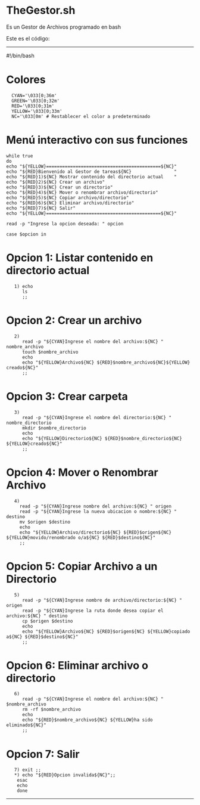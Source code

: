 # TheGestor.sh
Es un Gestor de Archivos programado en bash

Este es el código:


------------------------------------------------------------------------------------------------------------------------------------------------------------------
#!/bin/bash

# Colores
      CYAN='\033[0;36m'
      GREEN='\033[0;32m'
      RED='\033[0;31m'
      YELLOW='\033[0;33m'
      NC='\033[0m' # Restablecer el color a predeterminado

# Menú interactivo con sus funciones

    while true
    do
    echo "${YELLOW}===========================================${NC}"
    echo "${RED}Bienvenido al Gestor de tareas${NC}                "
    echo "${RED}1)${NC} Mostrar contenido del directorio actual    "
    echo "${RED}2)${NC} Crear un archivo"
    echo "${RED}3)${NC} Crear un directorio"
    echo "${RED}4)${NC} Mover o renombrar archivo/directorio"
    echo "${RED}5)${NC} Copiar archivo/directorio"
    echo "${RED}6)${NC} Eliminar archivo/directorio"
    echo "${RED}7)${NC} Salir"
    echo "${YELLOW}===========================================${NC}"

    read -p "Ingrese la opcion deseada: " opcion

    case $opcion in
   # Opcion 1: Listar contenido en directorio actual
       1) echo
          ls
          ;;
   # Opcion 2: Crear un archivo
       2)
          read -p "${CYAN}Ingrese el nombre del archivo:${NC} " nombre_archivo
          touch $nombre_archivo
          echo
          echo "${YELLOW}Archivo${NC} ${RED}$nombre_archivo${NC}${YELLOW} creado${NC}"
          ;;
   # Opcion 3: Crear carpeta
       3)
          read -p "${CYAN}Ingrese el nombre del directorio:${NC} " nombre_directorio
          mkdir $nombre_directorio
          echo
          echo "${YELLOW}Directorio${NC} ${RED}$nombre_directorio${NC} ${YELLOW}creado${NC}"
          ;;
   # Opcion 4: Mover o Renombrar Archivo
       4)
         read -p "${CYAN}Ingrese nombre del archivo:${NC} " origen
         read -p "${CYAN}Ingrese la nueva ubicacion o nombre:${NC} " destino
         mv $origen $destino
         echo
         echo "${YELLOW}Archivo/directorio${NC} ${RED}$origen${NC} ${YELLOW}movido/renombrado o/a${NC} ${RED}$destino${NC}"
         ;;
   # Opcion 5: Copiar Archivo a un Directorio
       5)
          read -p "${CYAN}Ingrese nombre de archivo/directorio:${NC} " origen
          read -p "${CYAN}Ingrese la ruta donde desea copiar el archivo:${NC} " destino
          cp $origen $destino
          echo
          echo "${YELLOW}Archivo${NC} ${RED}$origen${NC} ${YELLOW}copiado a${NC} ${RED}$destino${NC}"
          ;;
   # Opcion 6: Eliminar archivo o directorio
       6)
          read -p "${CYAN}Ingrese el nombre del archivo:${NC} " $nombre_archivo
          rm -rf $nombre_archivo
          echo
          echo "${RED}$nombre_archivo${NC} ${YELLOW}ha sido eliminado${NC}"
          ;;
   # Opcion 7: Salir       
       7) exit ;;
       *) echo "${RED}Opcion invalida${NC}";;
        esac
        echo
        done
------------------------------------------------------------------------------------------------------------------------------------------------------------------
